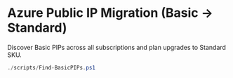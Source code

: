 
# Azure Public IP Migration (Basic → Standard)

Discover Basic PIPs across all subscriptions and plan upgrades to Standard SKU.

```powershell
./scripts/Find-BasicPIPs.ps1
```
